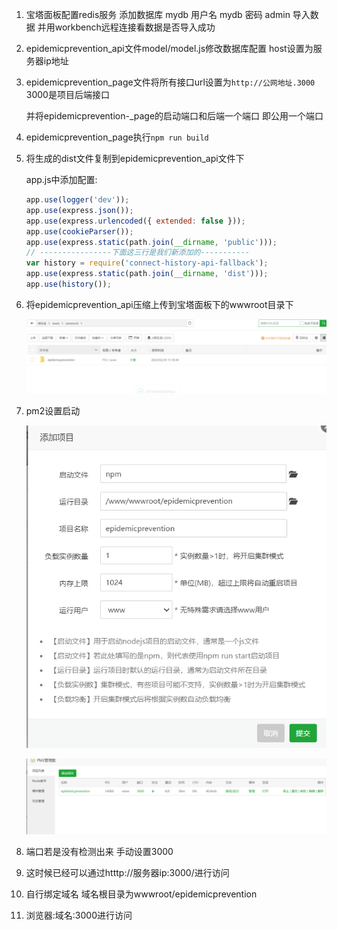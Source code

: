 1. 宝塔面板配置redis服务 添加数据库 mydb 用户名 mydb 密码 admin 导入数据 并用workbench远程连接看数据是否导入成功

2. epidemicprevention_api文件model/model.js修改数据库配置 host设置为服务器ip地址

3. epidemicprevention_page文件将所有接口url设置为`http://公网地址.3000` 3000是项目后端接口

   并将epidemicprevention-_page的启动端口和后端一个端口 即公用一个端口

4. epidemicprevention_page执行`npm run build`

5. 将生成的dist文件复制到epidemicprevention_api文件下  

   app.js中添加配置:

   ```javascript
   app.use(logger('dev'));
   app.use(express.json());
   app.use(express.urlencoded({ extended: false }));
   app.use(cookieParser());
   app.use(express.static(path.join(__dirname, 'public')));
   // ----------------下面这三行是我们新添加的-----------
   var history = require('connect-history-api-fallback');
   app.use(express.static(path.join(__dirname, 'dist')));
   app.use(history());
   ```

6. 将epidemicprevention_api压缩上传到宝塔面板下的wwwroot目录下

   ![image-20220224122921962](typroa_pictures/image-20220224122921962.png)

7. pm2设置启动

   ![image-20220224123124722](typroa_pictures/image-20220224123124722.png)

   ![image-20220224145052101](typroa_pictures/image-20220224145052101.png)

8. 端口若是没有检测出来 手动设置3000 

9. 这时候已经可以通过htttp://服务器ip:3000/进行访问

10. 自行绑定域名  域名根目录为wwwroot/epidemicprevention

11. 浏览器:域名:3000进行访问